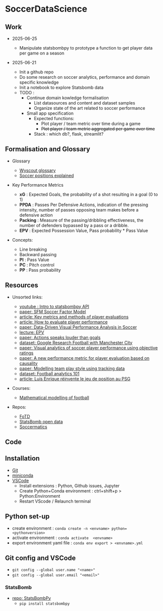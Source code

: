 # SoccerDataScience

## Work

- 2025-06-25
  - Manipulate statsbombpy to prototype a function to get player data per game on a season

- 2025-06-21
  - Init a github repo
  - Do some research on soccer analytics, performance and domain specific knowledge
  - Init a notebook to explore Statsbomb data
  - TODO : 
    - Continue domain kowledge formalisation
      - List datasources and content and dataset samples
      - Organize state of the art related to soccer performance
    - Small app specification 
      - Expected functions:
        - Plot player / team metric over time during a game
        - ~~Plot player / team metric aggregated per game over time~~
      - Stack : which db?, flask, streamlit?

## Formalisation and Glossary

- Glossary
  - [Wyscout glossary](https://dataglossary.wyscout.com/)
  - [Soccer positions explained](https://jobsinfootball.com/blog/soccer-positions/)

- Key Performance Metrics
  - **xG** : Expected Goals, the probability of a shot resulting in a goal (0 to 1)
  - **PPDA** : Passes Per Defensive Actions, indication of the pressing intensity, number of passes opposing team makes before a defensive action
  - **Packing** : Measure of the passing/dribbling effectiveness, the number of defenders bypassed by a pass or a dribble.
  - **EPV** : Expected Possession Value, Pass probability * Pass Value
   
 - Concepts:
   - Line breaking
   - Backward passing
   - **PI** : Pass Value
   - **PC** : Pitch control
   - **PP** : Pass probability


## Resources

 - Unsorted links:
     - [youtube : Intro to statsbombpy API](https://www.youtube.com/watch?v=Ryn8etss1p4)
     - [paper: SFM Soccer Factor Model](https://arxiv.org/pdf/2412.05911)
     - [article: Key metrics and methods of player evaluations](https://soccerwizdom.com/2024/11/28/player-evaluations-in-soccer-key-metrics-and-methods/)
     - [article: How to evaluate player performance](https://football-observatory.com/IMG/pdf/note02en.pdf)
     - [paper: Data-Driven Visual Performance Analysis in Soccer](https://www.frontiersin.org/journals/psychology/articles/10.3389/fpsyg.2018.02416/full)
     - [lecture: EPV](https://uppsala.instructure.com/courses/28112/pages/8-expected-possession-value)
     - [paper: Actions speaks louder than goals](https://arxiv.org/pdf/1802.07127)
     - [dataset: Google Research Football with Manchester City](https://www.kaggle.com/competitions/google-football/rules)
     - [paper: Visual analytics of soccer player performance using objective ratings](https://journals.sagepub.com/doi/full/10.1177/14738716231220539)
     - [paper: A new performance metric for player evaluation based on causality](https://statsbomb.com/wp-content/uploads/2022/09/Alessandro-Crechin-A-New-Performance-Metric-For-Player-Evaluation-Based-On-Causality.pdf)
     - [paper: Modelling team play style using tracking data](https://statsbomb.com/wp-content/uploads/2022/09/Alessandro-Crechin-A-New-Performance-Metric-For-Player-Evaluation-Based-On-Causality.pdf)
     - [dataset: Football analytics 101](https://football-analytics-101.readthedocs.io/en/latest/data.html)
     - [article: Luis Enrique réinvente le jeu de position au PSG](https://www.sky-sport.ch/fr/articles/5-dedans-5-dehors-luis-enrique-reinvente-le-jeu-de-position-au-psg-2/)
  
 - Courses:
     - [Mathematical modelling of football](https://uppsala.instructure.com/courses/28112/pages)
  
 - Repos:
   - [FoTD](https://github.com/Friends-of-Tracking-Data-FoTD)
   - [StatsBomb open data](https://github.com/statsbomb/open-data/tree/master/data)
   - [Soccermatics](https://soccermatics.readthedocs.io/)


## Code

## Installation

- [Git](https://git-scm.com/downloads/win)
- [miniconda](https://www.anaconda.com/download)
- [VSCode](https://code.visualstudio.com/Download)
  - Install extensions : Python, Github issues, Jupyter
  - Create Python+Conda environment : ctrl+shift+p > Python:Environment
  - Restart VScode / Relaunch terminal

## Python set-up

- create environment : `conda create -n <envname> python=<pythonversion>`
- activate environment : `conda activate  <envname>`
- export environment yaml file : `conda env export > <envname>.yml`

## Git config and VSCode

- `git config --global user.name "<name>"`
- `git config --global user.email "<email>"`

### StatsBomb

- [repo: StatsBombPy](https://github.com/statsbomb/statsbombpy)
  - `pip install statsbombpy`
